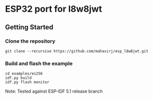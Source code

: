 # ESP32 port for l8w8jwt

## Getting Started

### Clone the repository
```
git clone --recursive https://github.com/mahavirj/esp_l8w8jwt.git
```

### Build and flash the example

```
cd examples/es256
idf.py build
idf.py flash monitor
```

Note: Tested against ESP-IDF 5.1 release branch
